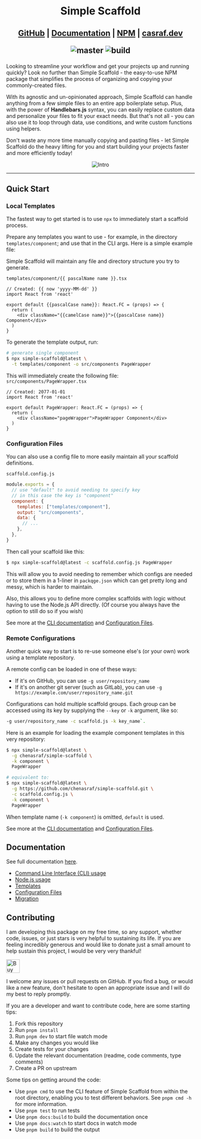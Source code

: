 <h1 align="center">Simple Scaffold</h1>

<h2 align="center">

[GitHub](https://github.com/chenasraf/simple-scaffold) |
[Documentation](https://chenasraf.github.io/simple-scaffold) |
[NPM](https://npmjs.com/package/simple-scaffold) | [casraf.dev](https://casraf.dev)

![master](https://img.shields.io/github/package-json/v/chenasraf/simple-scaffold/master?label=master)
![build](https://img.shields.io/github/actions/workflow/status/chenasraf/simple-scaffold/release.yml?branch=master)

</h2>

Looking to streamline your workflow and get your projects up and running quickly? Look no further
than Simple Scaffold - the easy-to-use NPM package that simplifies the process of organizing and
copying your commonly-created files.

With its agnostic and un-opinionated approach, Simple Scaffold can handle anything from a few simple
files to an entire app boilerplate setup. Plus, with the power of **Handlebars.js** syntax, you can
easily replace custom data and personalize your files to fit your exact needs. But that's not all -
you can also use it to loop through data, use conditions, and write custom functions using helpers.

Don't waste any more time manually copying and pasting files - let Simple Scaffold do the heavy
lifting for you and start building your projects faster and more efficiently today!

<div align="center">

![Intro](https://chenasraf.github.io/simple-scaffold/img/intro.gif)

</div>

---

## Quick Start

### Local Templates

The fastest way to get started is to use `npx` to immediately start a scaffold process.

Prepare any templates you want to use - for example, in the directory `templates/component`; and use
that in the CLI args. Here is a simple example file:

Simple Scaffold will maintain any file and directory structure you try to generate.

`templates/component/{{ pascalName name }}.tsx`

```tsx
// Created: {{ now 'yyyy-MM-dd' }}
import React from 'react'

export default {{pascalCase name}}: React.FC = (props) => {
  return (
    <div className="{{camelCase name}}">{{pascalCase name}} Component</div>
  )
}
```

To generate the template output, run:

```sh
# generate single component
$ npx simple-scaffold@latest \
  -t templates/component -o src/components PageWrapper
```

This will immediately create the following file: `src/components/PageWrapper.tsx`

```tsx
// Created: 2077-01-01
import React from 'react'

export default PageWrapper: React.FC = (props) => {
  return (
    <div className="pageWrapper">PageWrapper Component</div>
  )
}
```

### Configuration Files

You can also use a config file to more easily maintain all your scaffold definitions.

`scaffold.config.js`

```js
module.exports = {
  // use "default" to avoid needing to specify key
  // in this case the key is "component"
  component: {
    templates: ["templates/component"],
    output: "src/components",
    data: {
      // ...
    },
  },
}
```

Then call your scaffold like this:

```sh
$ npx simple-scaffold@latest -c scaffold.config.js PageWrapper
```

This will allow you to avoid needing to remember which configs are needed or to store them in a
1-liner in `packqge.json` which can get pretty long and messy, which is harder to maintain.

Also, this allows you to define more complex scaffolds with logic without having to use the Node.js
API directly. (Of course you always have the option to still do so if you wish)

See more at the [CLI documentation](https://chenasraf.github.io/simple-scaffold/docs/usage/cli) and
[Configuration Files](https://chenasraf.github.io/simple-scaffold/docs/usage/configuration_files).

### Remote Configurations

Another quick way to start is to re-use someone else's (or your own) work using a template
repository.

A remote config can be loaded in one of these ways:

- If it's on GitHub, you can use `-g user/repository_name`
- If it's on another git server (such as GitLab), you can use
  `-g https://example.com/user/repository_name.git`

Configurations can hold multiple scaffold groups. Each group can be accessed using its key by
supplying the `--key` or `-k` argument, like so:

```sh
-g user/repository_name -c scaffold.js -k key_name`.
```

Here is an example for loading the example component templates in this very repository:

```sh
$ npx simple-scaffold@latest \
  -g chenasraf/simple-scaffold \
  -k component \
  PageWrapper

# equivalent to:
$ npx simple-scaffold@latest \
  -g https://github.com/chenasraf/simple-scaffold.git \
  -c scaffold.config.js \
  -k component \
  PageWrapper
```

When template name (`-k component`) is omitted, `default` is used.

See more at the [CLI documentation](https://chenasraf.github.io/simple-scaffold/docs/usage/cli) and
[Configuration Files](https://chenasraf.github.io/simple-scaffold/docs/usage/configuration_files).

## Documentation

See full documentation [here](https://chenasraf.github.io/simple-scaffold).

- [Command Line Interface (CLI) usage](https://chenasraf.github.io/simple-scaffold/docs/usage/cli)
- [Node.js usage](https://chenasraf.github.io/simple-scaffold/docs/usage/node)
- [Templates](https://chenasraf.github.io/simple-scaffold/docs/usage/templates)
- [Configuration Files](https://chenasraf.github.io/simple-scaffold/docs/usage/configuration_files)
- [Migration](https://chenasraf.github.io/simple-scaffold/docs/usage/migration)

## Contributing

I am developing this package on my free time, so any support, whether code, issues, or just stars is
very helpful to sustaining its life. If you are feeling incredibly generous and would like to donate
just a small amount to help sustain this project, I would be very very thankful!

<a href='https://ko-fi.com/casraf' target='_blank'>
  <img
    height='36'
    src='https://cdn.ko-fi.com/cdn/kofi1.png?v=3'
    alt='Buy Me a Coffee at ko-fi.com' 
  />
</a>

I welcome any issues or pull requests on GitHub. If you find a bug, or would like a new feature,
don't hesitate to open an appropriate issue and I will do my best to reply promptly.

If you are a developer and want to contribute code, here are some starting tips:

1. Fork this repository
2. Run `pnpm install`
3. Run `pnpm dev` to start file watch mode
4. Make any changes you would like
5. Create tests for your changes
6. Update the relevant documentation (readme, code comments, type comments)
7. Create a PR on upstream

Some tips on getting around the code:

- Use `pnpm cmd` to use the CLI feature of Simple Scaffold from within the root directory, enabling
  you to test different behaviors. See `pnpm cmd -h` for more information.
- Use `pnpm test` to run tests
- Use `pnpm docs:build` to build the documentation once
- Use `pnpm docs:watch` to start docs in watch mode
- Use `pnpm build` to build the output
